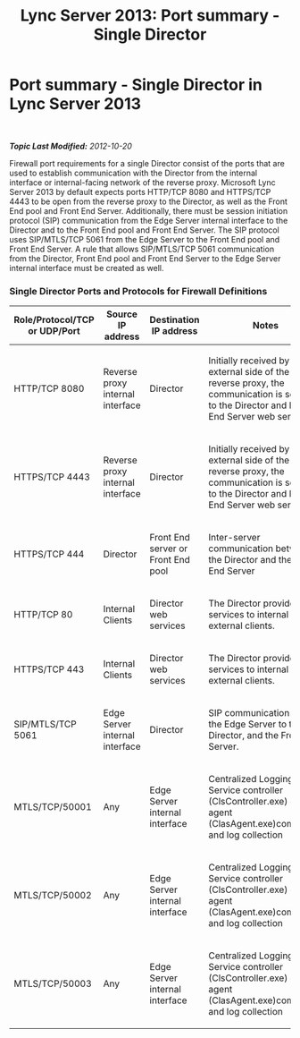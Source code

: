 ﻿---
title: 'Lync Server 2013: Port summary - Single Director'
TOCTitle: Port summary - Single Director
ms:assetid: 079c1414-723f-4499-b7d4-a0d7121c1626
ms:mtpsurl: https://technet.microsoft.com/en-us/library/JJ204648(v=OCS.15)
ms:contentKeyID: 48183322
ms.date: 07/23/2014
mtps_version: v=OCS.15
---

<div data-xmlns="http://www.w3.org/1999/xhtml">

<div class="topic" data-xmlns="http://www.w3.org/1999/xhtml" data-msxsl="urn:schemas-microsoft-com:xslt" data-cs="http://msdn.microsoft.com/en-us/">

<div data-asp="http://msdn2.microsoft.com/asp">

# Port summary - Single Director in Lync Server 2013

</div>

<div id="mainSection">

<div id="mainBody">

<span> </span>

_**Topic Last Modified:** 2012-10-20_

Firewall port requirements for a single Director consist of the ports that are used to establish communication with the Director from the internal interface or internal-facing network of the reverse proxy. Microsoft Lync Server 2013 by default expects ports HTTP/TCP 8080 and HTTPS/TCP 4443 to be open from the reverse proxy to the Director, as well as the Front End pool and Front End Server. Additionally, there must be session initiation protocol (SIP) communication from the Edge Server internal interface to the Director and to the Front End pool and Front End Server. The SIP protocol uses SIP/MTLS/TCP 5061 from the Edge Server to the Front End pool and Front End Server. A rule that allows SIP/MTLS/TCP 5061 communication from the Director, Front End pool and Front End Server to the Edge Server internal interface must be created as well.

### Single Director Ports and Protocols for Firewall Definitions

<table>
<colgroup>
<col style="width: 25%" />
<col style="width: 25%" />
<col style="width: 25%" />
<col style="width: 25%" />
</colgroup>
<thead>
<tr class="header">
<th>Role/Protocol/TCP or UDP/Port</th>
<th>Source IP address</th>
<th>Destination IP address</th>
<th>Notes</th>
</tr>
</thead>
<tbody>
<tr class="odd">
<td><p>HTTP/TCP 8080</p></td>
<td><p>Reverse proxy internal interface</p></td>
<td><p>Director</p></td>
<td><p>Initially received by the external side of the reverse proxy, the communication is sent on to the Director and Front End Server web services</p></td>
</tr>
<tr class="even">
<td><p>HTTPS/TCP 4443</p></td>
<td><p>Reverse proxy internal interface</p></td>
<td><p>Director</p></td>
<td><p>Initially received by the external side of the reverse proxy, the communication is sent on to the Director and Front End Server web services</p></td>
</tr>
<tr class="odd">
<td><p>HTTPS/TCP 444</p></td>
<td><p>Director</p></td>
<td><p>Front End server or Front End pool</p></td>
<td><p>Inter-server communication between the Director and the Front End Server</p></td>
</tr>
<tr class="even">
<td><p>HTTP/TCP 80</p></td>
<td><p>Internal Clients</p></td>
<td><p>Director web services</p></td>
<td><p>The Director provides web services to internal and external clients.</p></td>
</tr>
<tr class="odd">
<td><p>HTTPS/TCP 443</p></td>
<td><p>Internal Clients</p></td>
<td><p>Director web services</p></td>
<td><p>The Director provides web services to internal and external clients.</p></td>
</tr>
<tr class="even">
<td><p>SIP/MTLS/TCP 5061</p></td>
<td><p>Edge Server internal interface</p></td>
<td><p>Director</p></td>
<td><p>SIP communication from the Edge Server to the Director, and the Front End Server.</p></td>
</tr>
<tr class="odd">
<td><p>MTLS/TCP/50001</p></td>
<td><p>Any</p></td>
<td><p>Edge Server internal interface</p></td>
<td><p>Centralized Logging Service controller (ClsController.exe) or agent (ClasAgent.exe)commands and log collection</p></td>
</tr>
<tr class="even">
<td><p>MTLS/TCP/50002</p></td>
<td><p>Any</p></td>
<td><p>Edge Server internal interface</p></td>
<td><p>Centralized Logging Service controller (ClsController.exe) or agent (ClasAgent.exe)commands and log collection</p></td>
</tr>
<tr class="odd">
<td><p>MTLS/TCP/50003</p></td>
<td><p>Any</p></td>
<td><p>Edge Server internal interface</p></td>
<td><p>Centralized Logging Service controller (ClsController.exe) or agent (ClasAgent.exe)commands and log collection</p></td>
</tr>
</tbody>
</table>


</div>

<span> </span>

</div>

</div>

</div>

